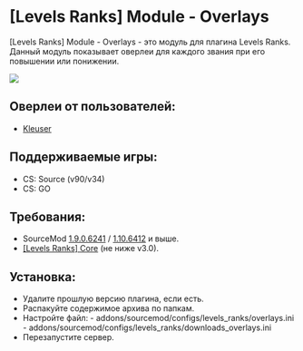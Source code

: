 [Levels Ranks] Module - Overlays
===========================

[Levels Ranks] Module - Overlays - это модуль для плагина Levels Ranks. Данный модуль показывает оверлеи для каждого звания при его повышении или понижении.

<a href="//levels-ranks.ru/content/modules/overlays.jpg"><img src="https://levels-ranks.ru/content/modules/overlays.jpg"/></a>

Оверлеи от пользователей:
-------------------------
- <a href="//levels-ranks.ru/plugins/other/LR-Overlays-Kleuser.zip">Kleuser</a>

Поддерживаемые игры:
--------------------
- CS: Source (v90/v34)
- CS: GO

Требования:
-----------
- SourceMod <a href="//sourcemod.net/downloads.php?branch=stable">1.9.0.6241</a> / <a href="//sourcemod.net/downloads.php?branch=dev">1.10.6412</a> и выше.
- <a href="https://github.com/levelsranks/levels-ranks-core">[Levels Ranks] Core</a> (не ниже v3.0).

Установка:
----------
- Удалите прошлую версию плагина, если есть.
- Распакуйте содержимое архива по папкам.
- Настройте файл:
        - addons/sourcemod/configs/levels_ranks/overlays.ini
        - addons/sourcemod/configs/levels_ranks/downloads_overlays.ini
- Перезапустите сервер.
```
